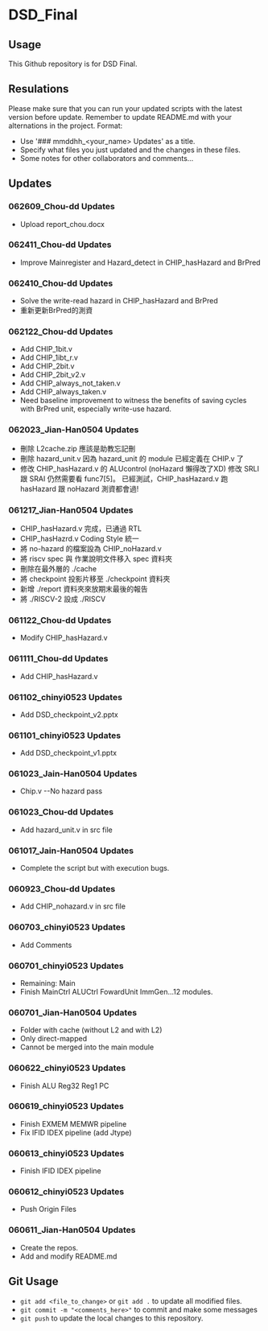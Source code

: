 # DSD_Final
## Usage
This Github repository is for DSD Final.
## Resulations
Please make sure that you can run your updated scripts with the latest version before update.
Remember to update README.md with your alternations in the project.
Format:
* Use '### mmddhh_<your_name> Updates' as a title.
* Specify what files you just updated and the changes in these files.
* Some notes for other collaborators and comments...
## Updates
### 062609_Chou-dd Updates
* Upload report_chou.docx
### 062411_Chou-dd Updates
* Improve Mainregister and Hazard_detect in CHIP_hasHazard and BrPred
### 062410_Chou-dd Updates
* Solve the write-read hazard in CHIP_hasHazard and BrPred
* 重新更新BrPred的測資
### 062122_Chou-dd Updates
* Add CHIP_1bit.v 
* Add CHIP_1ibt_r.v 
* Add CHIP_2bit.v 
* Add CHIP_2bit_v2.v 
* Add CHIP_always_not_taken.v 
* Add CHIP_always_taken.v
* Need baseline improvement to witness the benefits of saving cycles with BrPred unit, especially write-use hazard.
### 062023_Jian-Han0504 Updates
* 刪除 L2cache.zip 應該是助教忘記刪
* 刪除 hazard_unit.v 因為 hazard_unit 的 module 已經定義在 CHIP.v 了
* 修改 CHIP_hasHazard.v 的 ALUcontrol (noHazard 懶得改了XD)
  修改 SRLI 跟 SRAI 仍然需要看 func7[5]。
  已經測試，CHIP_hasHazard.v 跑 hasHazard 跟 noHazard 測資都會過!

### 061217_Jian-Han0504 Updates
* CHIP_hasHazard.v 完成，已通過 RTL
* CHIP_hasHazrd.v Coding Style 統一
* 將 no-hazard 的檔案設為 CHIP_noHazard.v
* 將 riscv spec 與 作業說明文件移入 spec 資料夾
* 刪除在最外層的 ./cache
* 將 checkpoint 投影片移至 ./checkpoint 資料夾
* 新增 ./report 資料夾來放期末最後的報告
* 將 ./RISCV-2 設成 ./RISCV

### 061122_Chou-dd Updates
* Modify CHIP_hasHazard.v
### 061111_Chou-dd Updates
* Add CHIP_hasHazard.v
### 061102_chinyi0523 Updates
* Add DSD_checkpoint_v2.pptx
### 061101_chinyi0523 Updates
* Add DSD_checkpoint_v1.pptx

### 061023_Jain-Han0504 Updates
* Chip.v --No hazard pass
### 061023_Chou-dd Updates
* Add hazard_unit.v in src file
### 061017_Jain-Han0504 Updates
* Complete the script but with execution bugs.

### 060923_Chou-dd Updates
* Add CHIP_nohazard.v in src file
### 060703_chinyi0523 Updates
* Add Comments
### 060701_chinyi0523 Updates
* Remaining: Main
* Finish MainCtrl ALUCtrl FowardUnit ImmGen...12 modules.
### 060701_Jian-Han0504 Updates
* Folder with cache (without L2 and with L2)
* Only direct-mapped
* Cannot be merged into the main module
### 060622_chinyi0523 Updates
* Finish ALU Reg32 Reg1 PC
### 060619_chinyi0523 Updates
* Finish EXMEM MEMWR pipeline
* Fix IFID IDEX pipeline (add Jtype) 
### 060613_chinyi0523 Updates
* Finish IFID IDEX pipeline
### 060612_chinyi0523 Updates
* Push Origin Files
### 060611_Jian-Han0504 Updates
* Create the repos.
* Add and modify README.md

## Git Usage
* ```git add <file_to_change>``` or ```git add .``` to update all modified files.
* ```git commit -m "<comments_here>"``` to commit and make some messages
* ```git push``` to update the local changes to this repository.
